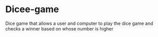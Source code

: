 # Dicee-game
Dice game that allows a user and computer to play the dice game and checks a winner based on whose number is higher
